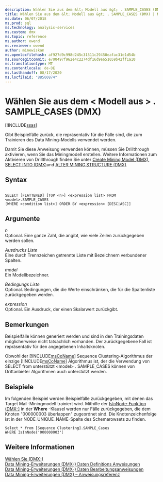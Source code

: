 ```yaml
---
description: Wählen Sie aus dem &lt; Modell aus &gt; . SAMPLE_CASES (DMX)
title: Wählen Sie aus dem &lt; Modell aus &gt; . SAMPLE_CASES (DMX) | Microsoft-Dokumentation
ms.date: 06/07/2018
ms.prod: sql
ms.technology: analysis-services
ms.custom: dmx
ms.topic: reference
ms.author: owend
ms.reviewer: owend
author: minewiskan
ms.openlocfilehash: af927d9c998d245c31511c29450eafac31e1d54b
ms.sourcegitcommit: e700497f962e4c2274df16d9e651059b42ff1a10
ms.translationtype: MT
ms.contentlocale: de-DE
ms.lasthandoff: 08/17/2020
ms.locfileid: "88500874"
---
```

# <a name="select-from-ltmodelgtsample_cases-dmx"></a>Wählen Sie aus dem &lt; Modell aus &gt; . SAMPLE_CASES (DMX)
[!INCLUDE[ssas](../includes/applies-to-version/ssas.md)]

  Gibt Beispielfälle zurück, die repräsentativ für die Fälle sind, die zum Trainieren des Data Mining-Modells verwendet werden.  
  
 Damit Sie diese Anweisung verwenden können, müssen Sie Drillthrough aktivieren, wenn Sie das Miningmodell erstellen. Weitere Informationen zum Aktivieren von Drillthrough finden Sie unter [Create Mining Model &#40;DMX&#41;](../dmx/create-mining-model-dmx.md), [SELECT INTO &#40;DMX&#41;](../dmx/select-into-dmx.md)und [ALTER MINING STRUCTURE &#40;DMX&#41;](../dmx/alter-mining-structure-dmx.md).  
  
## <a name="syntax"></a>Syntax  
  
```  
  
SELECT [FLATTENED] [TOP <n>] <expression list> FROM <model>.SAMPLE_CASES  
[WHERE <condition list>] ORDER BY <expression> [DESC|ASC]]  
```  
  
## <a name="arguments"></a>Argumente  
 *n*  
 Optional. Eine ganze Zahl, die angibt, wie viele Zeilen zurückgegeben werden sollen.  
  
 *Ausdrucks Liste*  
 Eine durch Trennzeichen getrennte Liste mit Bezeichnern verbundener Spalten.  
  
 *model*  
 Ein Modellbezeichner.  
  
 *Bedingungs Liste*  
 Optional. Bedingungen, die die Werte einschränken, die für die Spaltenliste zurückgegeben werden.  
  
 *expression*  
 Optional. Ein Ausdruck, der einen Skalarwert zurückgibt.  
  
## <a name="remarks"></a>Bemerkungen  
 Beispielfälle können generiert werden und sind in den Trainingsdaten möglicherweise nicht tatsächlich vorhanden. Der zurückgegebene Fall ist repräsentativ für den angegebenen Inhaltsknoten.  
  
 Obwohl der [!INCLUDE[msCoName](../includes/msconame-md.md)] Sequence Clustering-Algorithmus der einzige [!INCLUDE[msCoName](../includes/msconame-md.md)] Algorithmus ist, der die Verwendung von SELECT from unterstützt \<model> . SAMPLE_CASES können von Drittanbieter Algorithmen auch unterstützt werden.  
  
## <a name="examples"></a>Beispiele  
 Im folgenden Beispiel werden Beispielfälle zurückgegeben, mit denen das Target Mail-Miningmodell trainiert wird. Mithilfe der [IsInNode-Funktion &#40;DMX-&#41;](../dmx/isinnode-dmx.md) in der **Where** -Klausel werden nur Fälle zurückgegeben, die dem Knoten "000000003 überlappen" zugeordnet sind. Die Knotenzeichenfolge ist in der NODE_UNIQUE_NAME-Spalte des Schemarowsets zu finden.  
  
```  
Select * from [Sequence Clustering].SAMPLE_Cases  
WHERE IsInNode('000000003')  
```  
  
## <a name="see-also"></a>Weitere Informationen  
 [Wählen Sie &#40;DMX-&#41;](../dmx/select-dmx.md)   
 [Data Mining-Erweiterungen &#40;DMX-&#41; Daten Definitions Anweisungen](../dmx/dmx-statements-data-definition.md)   
 [Data Mining-Erweiterungen &#40;DMX-&#41; Daten Bearbeitungsanweisungen](../dmx/dmx-statements-data-manipulation.md)   
 [Data Mining-Erweiterungen &#40;DMX&#41; – Anweisungsreferenz](../dmx/data-mining-extensions-dmx-statements.md)  
  
  
